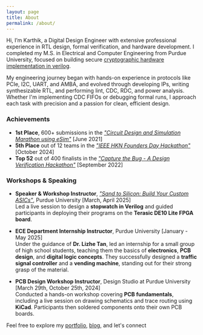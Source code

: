 ```yaml
---
layout: page
title: About
permalink: /about/
---
```


Hi, I’m Karthik, a Digital Design Engineer with extensive professional experience in RTL design, formal verification, and hardware development. I completed my M.S. in Electrical and Computer Engineering from Purdue University, focused on building secure [cryptographic hardware implementation in verilog](https://github.com/Ikarthikmb/ACORN128b2025/tree/state_in_top).

My engineering journey began with hands-on experience in protocols like PCIe, I2C, UART, and AMBA, and evolved through developing IPs, writing synthesizable RTL, and performing lint, CDC, RDC, and power analysis. Whether I'm implementing CDC FIFOs or debugging formal runs, I approach each task with precision and a passion for clean, efficient design.

### Achievements

- **1st Place**, 600+ submissions in the *["Circuit Design and Simulation Marathon using eSim"](https://www.linkedin.com/posts/activity-6833789615363657728-py75?utm_source=share&utm_medium=member_desktop&rcm=ACoAACyJs6IBHF0R8VMjlhgjaOi-3OXpyN-R9vs)* [June 2021]
- **5th Place** out of 12 teams in the *["IEEE HKN Founders Day Hackathon"](https://hkn.ieee.org/news-and-announcements/2024/11/first-hkn-international-hackathon#:~:text=Coders%2C%20Jumbos%2C%20and-,Leo,-.)* [October 2024]
- **Top 52** out of 400 finalists in the *["Capture the Bug - A Design Verification Hackathon"](https://www.linkedin.com/posts/activity-6975543672410886144-VcwP?utm_source=share&utm_medium=member_desktop&rcm=ACoAACyJs6IBHF0R8VMjlhgjaOi-3OXpyN-R9vs)* [September 2022]

### Workshops & Speaking

- **Speaker & Workshop Instructor**, *["Sand to Silicon: Build Your Custom ASICs"](https://www.linkedin.com/posts/activity-7322883938060828672-fHcn/?utm_source=share&utm_medium=member_desktop&rcm=ACoAACyJs6IBHF0R8VMjlhgjaOi-3OXpyN-R9vs)*, Purdue University [March, April 2025]  
  Led a live session to design a **stopwatch in Verilog** and guided participants in deploying their programs on the **Terasic DE10 Lite FPGA board**.

- **ECE Department Internship Instructor**, Purdue University [January - May 2025]  
  Under the guidance of **Dr. Lizhe Tan**, led an internship for a small group of high school students, teaching them the basics of **electronics**, **PCB design**, and **digital logic concepts**. They successfully designed a **traffic signal controller** and a **vending machine**, standing out for their strong grasp of the material.

- **PCB Design Workshop Instructor**, Design Studio at Purdue University [March 29th, October 25th, 2024]  
  Conducted a hands-on workshop covering **PCB fundamentals**, including a live session on drawing schematics and trace routing using **KiCad**. Participants then soldered components onto their own PCB boards.

Feel free to explore my [portfolio]({{site.projects}}), [blog]({{site.blog}}), and let's connect
